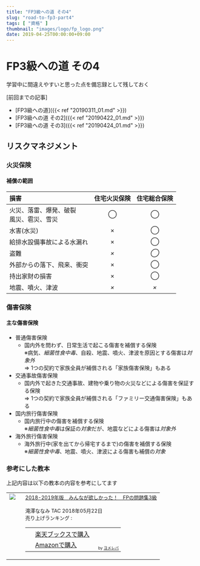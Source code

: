```yaml
---
title: "FP3級への道 その4"
slug: "road-to-fp3-part4"
tags: [ "資格" ]
thumbnail: "images/logo/fp_logo.png"
date: 2019-04-25T00:00:00+09:00
---
```


# FP3級への道 その4

学習中に間違えやすいと思った点を備忘録として残しておく

[前回までの記事]

* [FP3級への道]({{< ref "20190311_01.md" >}})  
* [FP3級への道 その2]({{< ref "20190422_01.md" >}})
* [FP3級への道 その3]({{< ref "20190424_01.md" >}})

## リスクマネジメント

### 火災保険

#### 補償の範囲

| 損害                                        |  住宅火災保険  |  住宅総合保険  |
| :----------------------------------------- | :-----------: | :----------: |
| 火災、落雷、爆発、破裂<br>風災、雹災、雪災        |      ◯       |      ◯       |
| 水害(水災)                                   |      ×       |      ◯       |
| 給排水設備事故による水漏れ                      |      ×       |      ◯       |
| 盗難                                        |  <em>×</em>  |  <em>◯</em>  |
| 外部からの落下、飛来、衝突                      |      ×       |      ◯       |
| 持出家財の損害                                |      ×       |      ◯       |
| 地震、噴火、津波                              |  <em>×</em>  |  <em>×</em>  |

### 傷害保険

#### 主な傷害保険

* 普通傷害保険
  * 国内外を問わず、日常生活で起こる傷害を補償する保険  
    ※病気、<em>細菌性食中毒</em>、自殺、地震、噴火、津波を原因とする傷害は<em>対象外</em>  
    => 1つの契約で家族全員が補償される「家族傷害保険」もある
* 交通事故傷害保険
  * 国内外で起きた交通事故、建物や乗り物の火災などによる傷害を保証する保険  
    => 1つの契約で家族全員が補償される「ファミリー交通傷害保険」もある
* 国内旅行傷害保険
  * 国内旅行中の傷害を補償する保険  
    ※<em>細菌性食中毒</em>は保証の<em>対象</em>だが、地震などによる傷害は<em>対象外</em>
* 海外旅行傷害保険
  * 海外旅行中(家を出てから帰宅するまで)の傷害を補償する保険  
    ※<em>細菌性食中毒</em>、地震、噴火、津波による傷害も補償の<em>対象</em>

### 参考にした教本

上記内容は以下の教本の内容を参考にしてます

<table  border="0" cellpadding="5" style="border:none"><tr><td valign="top" style="border:none;"><a href="https://hb.afl.rakuten.co.jp/hgc/1856df65.f59e3a22.1856df66.b49ed49a/yomereba_main_201904251730366382?pc=http%3A%2F%2Fbooks.rakuten.co.jp%2Frb%2F15459214%2F%3Fscid%3Daf_ich_link_urltxt%26m%3Dhttp%3A%2F%2Fm.rakuten.co.jp%2Fev%2Fbook%2F" target="_blank" rel="nofollow" ><img src="https://thumbnail.image.rakuten.co.jp/@0_mall/book/cabinet/5886/9784813275886.jpg?_ex=200x200" border="0" style="margin-right:10px" /></a></td><td valign="top" style="border:none;text-align:left"><font size="-1"><a href="https://hb.afl.rakuten.co.jp/hgc/1856df65.f59e3a22.1856df66.b49ed49a/yomereba_main_201904251730366382?pc=http%3A%2F%2Fbooks.rakuten.co.jp%2Frb%2F15459214%2F%3Fscid%3Daf_ich_link_urltxt%26m%3Dhttp%3A%2F%2Fm.rakuten.co.jp%2Fev%2Fbook%2F" target="_blank" rel="nofollow" >2018-2019年版　みんなが欲しかった！　FPの問題集3級</a><br /><br />        滝澤ななみ TAC 2018年05月22日<br />        売り上げランキング : <br /><table style="border:none"><tr><td style="border:none;text-align:left;"><div class="shoplinkrakuten" style="margin-right:5px;background: url('//img.yomereba.com/yl.gif') 0 -50px no-repeat;padding: 2px 0 2px 18px;white-space: nowrap;"><a href="https://hb.afl.rakuten.co.jp/hgc/1856df65.f59e3a22.1856df66.b49ed49a/yomereba_main_201904251730366382?pc=http%3A%2F%2Fbooks.rakuten.co.jp%2Frb%2F15459214%2F%3Fscid%3Daf_ich_link_urltxt%26m%3Dhttp%3A%2F%2Fm.rakuten.co.jp%2Fev%2Fbook%2F" target="_blank" rel="nofollow" >楽天ブックスで購入</a></div><div class="shoplinkamazon" style="margin-right:5px;background: url('//img.yomereba.com/yl.gif') 0 0 no-repeat;padding: 2px 0 2px 18px;white-space: nowrap;"><a href="https://www.amazon.co.jp/exec/obidos/asin/4813275885/kkawazoe-22/" target="_blank" rel="nofollow" >Amazonで購入</a></div>                                    			                        			                        					  </td><td style="vertical-align:bottom;padding-left:10px;font-size:x-small;border:none">by <a href="https://yomereba.com" rel="nofollow" target="_blank">ヨメレバ</a></td></tr></table></font></td></tr></table>
